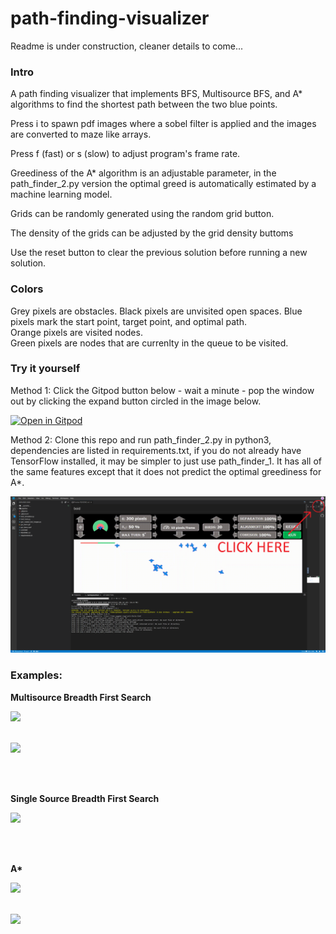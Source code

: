 # path-finding-visualizer

Readme is under construction, cleaner details to come...<br>

### Intro

A path finding visualizer that implements BFS, Multisource BFS, and A\* algorithms to find the shortest path between the two blue points.<br>

Press i to spawn pdf images where a sobel filter is applied and the images are converted to maze like arrays.<br>

Press f (fast) or s (slow) to adjust program's frame rate.<br>

Greediness of the A\* algorithm is an adjustable parameter, in the path_finder_2.py version the optimal greed is automatically estimated by a machine learning model.  <br>

Grids can be randomly generated using the random grid button.<br>

The density of the grids can be adjusted by the grid density buttoms<br>

Use the reset button to clear the previous solution before running a new solution.<br>

### Colors

Grey pixels are obstacles.
Black pixels are unvisited open spaces.
Blue pixels mark the start point, target point, and optimal path.<br>
Orange pixels are visited nodes.<br>
Green pixels are nodes that are currenlty in the queue to be visited.<br>

### Try it yourself

Method 1: Click the Gitpod button below - wait a minute - pop the window out by clicking the expand button circled in the image below.

[![Open in Gitpod](https://gitpod.io/button/open-in-gitpod.svg)](https://github.com/LPRowe/union-find-drawing-game)

Method 2: Clone this repo and run path_finder_2.py in python3, dependencies are listed in requirements.txt, if you do not already have TensorFlow installed, it may be simpler to just use path_finder_1.  It has all of the same features except that it does not predict the optimal greediness for A\*.

<img src="./graphics/boid_pop.png">


### Examples:

<b>Multisource Breadth First Search</b>

<img src="./graphics/gif/mbfs_maze2.gif"><br><br>

<img src="./graphics/gif/mbfs_maze.gif"><br><br>

<br>

<b>Single Source Breadth First Search</b>

<img src="./graphics/gif/bfs_maze.gif"><br><br>

<br>

<b>A\*</b>

<img src="./graphics/gif/astar_maze.gif"><br><br>

<img src="./graphics/gif/astar_random.gif"><br><br>
